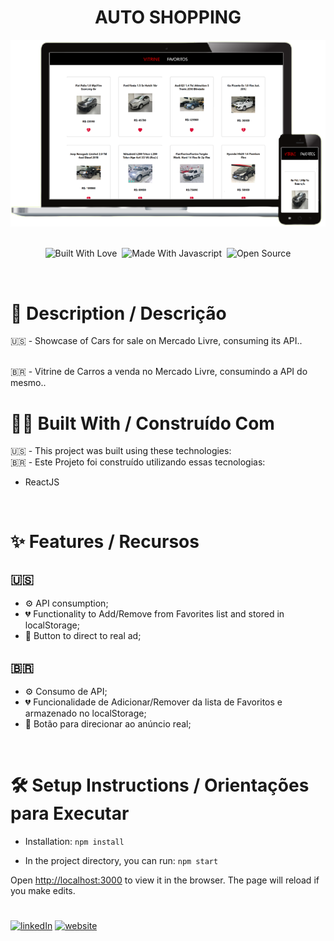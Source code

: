 <h1 align="center">
  AUTO SHOPPING
</h1>
<div align="center">
  <img alt="Demo" src="./public/screen.png" />
</div>

<br/>

<div align="center">

<img alt="Built With Love" src="https://forthebadge.com/images/badges/built-with-love.svg" title="Built With Love"/>&nbsp;
 <img alt="Made With Javascript" src="https://forthebadge.com/images/badges/made-with-javascript.svg" title="Made With Javascript"/>&nbsp;
 <img alt="Open Source" src="https://forthebadge.com/images/badges/open-source.svg" title="Open Source"/>

</div>

<br />

# 📰 Description / Descrição

🇺🇸 - Showcase of Cars for sale on Mercado Livre, consuming its API.</a>.

<br />
🇧🇷 - Vitrine de Carros a venda no Mercado Livre, consumindo a API do mesmo.</a>.

<br />

# 👷🔧 Built With / Construído Com

🇺🇸 - This project was built using these technologies:<br />
🇧🇷 - Este Projeto foi construído utilizando essas tecnologias:

- ReactJS

<br />

# ✨ Features / Recursos
## 🇺🇸
- ⚙️ API consumption;
- 💔 Functionality to Add/Remove from Favorites list and stored in localStorage;
- 🛒 Button to direct to real ad;

## 🇧🇷
- ⚙️ Consumo de API;
- 💔 Funcionalidade de Adicionar/Remover da lista de Favoritos e armazenado no localStorage;
- 🛒 Botão para direcionar ao anúncio real;
 
<br />


# 🛠 Setup Instructions / Orientações para Executar

- Installation: `npm install`

- In the project directory, you can run: `npm start`

Open [http://localhost:3000](http://localhost:3000) to view it in the browser.
The page will reload if you make edits.


# 
[![linkedIn](https://img.shields.io/badge/linkedin-0A66C2?style=for-the-badge&logo=linkedin&logoColor=white)](https://www.linkedin.com/in/jpvasques/)
[![website](https://img.shields.io/badge/VASQUESJP-000000?style=for-the-badge&logo=internetexplorer&logoColor=white)](https://vasquesjp.github.io/)
